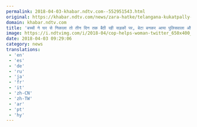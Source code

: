 ```yaml
---
permalink: 2018-04-03-khabar.ndtv.com--552951543.html
original: https://khabar.ndtv.com/news/zara-hatke/telangana-kukatpally-traffic-home-guard-homeless-woman-picture-viral-1832212
domain: khabar.ndtv.com
title: 'बच्चों ने घर से निकाला तो तीन दिन तक बैठी रही सड़कों पर, बेटा बनकर आया पुलिसवाला और किया ऐसा'
image: https://i.ndtvimg.com/i/2018-04/cop-helps-woman-twitter_650x400_51522659409.jpg
date: 2018-04-03 09:29:06
category: news
translations: 
 - 'en'
 - 'es'
 - 'de'
 - 'ru'
 - 'ja'
 - 'fr'
 - 'it'
 - 'zh-CN'
 - 'zh-TW'
 - 'ar'
 - 'pt'
 - 'hy'
---
```


